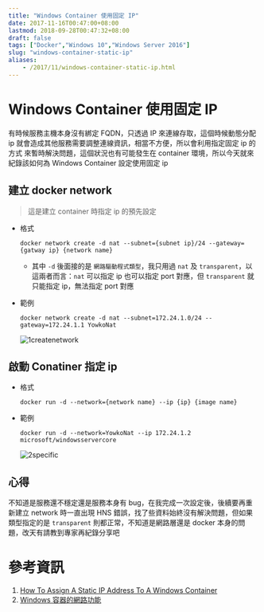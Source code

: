 ```yaml
---
title: "Windows Container 使用固定 IP"
date: 2017-11-16T00:47:00+08:00
lastmod: 2018-09-28T00:47:32+08:00
draft: false
tags: ["Docker","Windows 10","Windows Server 2016"]
slug: "windows-container-static-ip"
aliases:
    - /2017/11/windows-container-static-ip.html
---
```

# Windows Container 使用固定 IP
有時候服務主機本身沒有綁定 FQDN，只透過 IP 來連線存取，這個時候動態分配 ip 就會造成其他服務需要調整連線資訊，相當不方便，所以會利用指定固定 ip 的方式 來暫時解決問題，這個狀況也有可能發生在 container 環境，所以今天就來紀錄該如何為 Windows Container 設定使用固定 ip

## 建立 docker network

> 這是建立 container 時指定 ip 的預先設定

*   格式

    ```
    docker network create -d nat --subnet={subnet ip}/24 --gateway={gatway ip} {network name}
    ```

    *   其中 `-d` 後面接的是 `網路驅動程式類型`，我只用過 `nat` 及 `transparent`，以這兩者而言：`nat` 可以指定 ip 也可以指定 port 對應，但 `transparent` 就只能指定 ip，無法指定 port 對應

*   範例

    ```
    docker network create -d nat --subnet=172.24.1.0/24 --gateway=172.24.1.1 YowkoNat
    ```

    ![1createnetwork](https://user-images.githubusercontent.com/3851540/32848239-ea7cd8d2-ca66-11e7-87b3-069c3a906461.png)

## 啟動 Conatiner 指定 ip

*   格式

    ```
    docker run -d --network={network name} --ip {ip} {image name}
    ```

*   範例

    ```
    docker run -d --network=YowkoNat --ip 172.24.1.2 microsoft/windowsservercore
    ```

    ![2specific](https://user-images.githubusercontent.com/3851540/32848243-eabb941e-ca66-11e7-8f99-44e39e0bcddc.png)

## 心得

不知道是服務還不穩定還是服務本身有 bug，在我完成一次設定後，後續要再重新建立 network 時一直出現 HNS 錯誤，找了些資料始終沒有解決問題，但如果類型指定的是 `transparent` 則都正常，不知道是網路層還是 docker 本身的問題，改天有請教到專家再紀錄分享吧

# 參考資訊

1.  [How To Assign A Static IP Address To A Windows Container](https://www.ntweekly.com/?p=14891)
2.  [Windows 容器的網路功能](https://docs.microsoft.com/zh-tw/virtualization/windowscontainers/manage-containers/container-networking?WT.mc_id=DOP-MVP-5002594)
